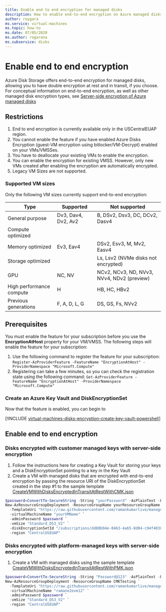 ```yaml
---
title: Enable end to end encryption for managed disks
description: How to enable end-to-end encryption on Azure managed disks.
author: roygara
ms.service: virtual-machines
ms.topic: how-to
ms.date: 07/05/2020
ms.author: rogarana
ms.subservice: disks
---
```


# Enable end to end encryption

Azure Disk Storage offers end-to-end encryption for managed disks, allowing you to have double encryption at rest and in transit, if you choose. For conceptual information on end-to-end encryption, as well as other managed disk encryption types, see [Server-side encryption of Azure managed disks](linux/disk-encryption.md#end-to-end-encryption)

## Restrictions

1.	End to end encryption is currently available only in the USCentralEUAP region.
1.	You cannot enable the feature if you have enabled Azure Disks Encryption (guest-VM encryption using bitlocker/VM-Decrypt) enabled on your VMs/VMSSes.
1.	You have to deallocate your existing VMs to enable the encryption.
1.	You can enable the encryption for existing VMSS. However, only new VMs created after enabling the encryption are automatically encrypted.
1.	Legacy VM Sizes are not supported.

### Supported VM sizes

Only the following VM sizes currently support end-to-end encryption:

|Type  |Supported  |Not supported  |
|---------|---------|---------|
|General purpose     | Dv3, Dav4, Dv2, Av2        | B, DSv2, Dsv3, DC, DCv2, Dasv4        |
|Compute optimized     |         |         |
|Memory optimized     | Ev3, Eav4        | DSv2, Esv3, M, Mv2, Easv4        |
|Storage optimized     |         | Ls, Lsv2 (NVMe disks not encrypted)        |
|GPU     | NC, NV        | NCv2, NCv3, ND, NVv3, NVv4, NDv2 (preview)        |
|High performance compute     | H        | HB, HC, HBv2        |
|Previous generations     | F, A, D, L, G        | DS, GS, Fs, NVv2        |

## Prerequisites

You must enable the feature for your subscription before you use the **EncryptionAtHost** property for your VM/VMSS. The following steps will enable the feature for your subscription:

1.	Use the following command to register the feature for your subscription:
 `Register-AzProviderFeature -FeatureName "EncryptionAtHost" -ProviderNamespace "Microsoft.Compute"` 
1.	Registering can take a few minutes, so you can check the registration state using the following command:
 `Get-AzProviderFeature -FeatureName "EncryptionAtHost" -ProviderNamespace "Microsoft.Compute"  `

### Create an Azure Key Vault and DiskEncryptionSet

Now that the feature is enabled, you can begin to 

[!INCLUDE [virtual-machines-disks-encryption-create-key-vault-powershell](../../includes/virtual-machines-disks-encryption-create-key-vault-powershell.md)]

## Enable end to end encryption

### Disks encrypted with customer managed keys with server-side encryption

1.	Follow the instructions here for creating a Key Vault for storing your keys and a DiskEncryptionSet pointing to a key in the Key Vault
1.	Create a VM with managed disks that are encrypted with end-to-end encryption by passing the resource URI of the DiskEncryptionSet created in the step #1 to the sample template [CreateVMWithDisksEncryptedInTransitAtRestWithCMK.json](https://github.com/ramankumarlive/manageddisksendtoendencryptionpreview/blob/master/CreateVMWithDisksEncryptedInTransitAtRestWithCMK.json)

```PowerShell
$password=ConvertTo-SecureString -String "yourPassword" -AsPlainText -Force
New-AzResourceGroupDeployment -ResourceGroupName yourResourceGroupName `
  -TemplateUri "https://raw.githubusercontent.com/ramankumarlive/manageddisksendtoendencryptionpreview/master/CreateVMWithDisksEncryptedInTransitAtRestWithCMK.json" `
  -virtualMachineName "yourVMName" `
  -adminPassword $password `
  -vmSize "Standard_DS3_V2" `
  -diskEncryptionSetId "/subscriptions/dd80b94e-0463-4a65-8d04-c94f403879dc/resourceGroups/yourResourceGroupName/providers/Microsoft.Compute/diskEncryptionSets/yourDESName" `
  -region "CentralUSEUAP"
```

### Disks encrypted with platform-managed keys with server-side encryption

1.	Create a VM with managed disks using the sample template [CreateVMWithDisksEncryptedInTransitAtRestWithPMK.json](https://github.com/ramankumarlive/manageddisksendtoendencryptionpreview/blob/master/CreateVMWithDisksEncryptedInTransitAtRestWithPMK.json)

```PowerShell
$password=ConvertTo-SecureString -String "Password@123" -AsPlainText -Force
New-AzResourceGroupDeployment -ResourceGroupName CMKTesting `
  -TemplateUri "https://raw.githubusercontent.com/ramankumarlive/manageddisksendtoendencryptionpreview/master/CreateVMWithDisksEncryptedInTransitAtRestWithPMK.json" `
  -virtualMachineName "ramane2evm12" `
  -adminPassword $password `
  -vmSize "Standard_DS3_V2" `
  -region "CentralUSEUAP"
```